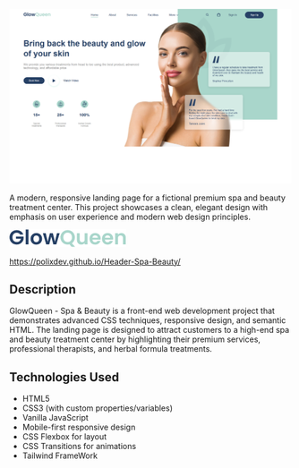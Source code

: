 ![capture](./glowqueen.png)

A modern, responsive landing page for a fictional premium spa and beauty treatment center. This project showcases a clean, elegant design with emphasis on user experience and modern web design principles.

![GlowQueen Spa & Beauty](img/GlowQueen-logo.png)

https://polixdev.github.io/Header-Spa-Beauty/

## Description

GlowQueen - Spa & Beauty is a front-end web development project that demonstrates advanced CSS techniques, responsive design, and semantic HTML. The landing page is designed to attract customers to a high-end spa and beauty treatment center by highlighting their premium services, professional therapists, and herbal formula treatments.

## Technologies Used

- HTML5
- CSS3 (with custom properties/variables)
- Vanilla JavaScript
- Mobile-first responsive design
- CSS Flexbox for layout
- CSS Transitions for animations
- Tailwind FrameWork

